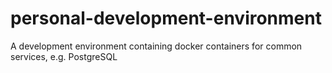 # personal-development-environment
A development environment containing docker containers for common services, e.g. PostgreSQL
